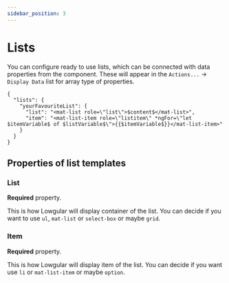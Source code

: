 ```yaml
---
sidebar_position: 3
---
```


# Lists

You can configure ready to use lists, which can be connected with data properties from the component. These will appear in the `Actions...` -> `Display Data` list for array type of properties.

```
{
  "lists": {
    "yourFavouriteList": {
      "list": "<mat-list role=\"list\">$content$</mat-list>",
      "item": "<mat-list-item role=\"listitem\" *ngFor=\"let $itemVariable$ of $listVariable$\">{{$itemVariable$}}</mat-list-item>"
    }
  }
}
```

## Properties of list templates

### List

**Required** property.

This is how Lowgular will display container of the list. You can decide if you want to use `ul`, `mat-list` or `select-box` or maybe `grid`.

### Item

**Required** property.

This is how Lowgular will display item of the list. You can decide if you want use `li` or `mat-list-item` or maybe `option`.
